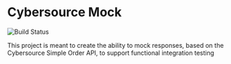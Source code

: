 # Cybersource Mock
![Build Status](https://travis-ci.org/boaty82/cybersource-mock.svg?branch=master)

This project is meant to create the ability to mock responses, based on the Cybersource Simple Order API, to support functional integration testing